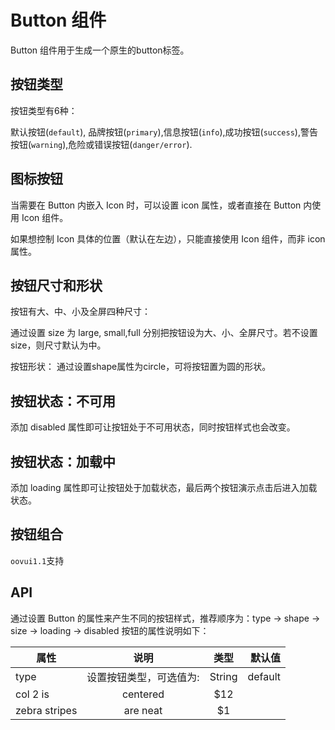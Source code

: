# Button 组件

Button 组件用于生成一个原生的button标签。

## 按钮类型
按钮类型有6种：

默认按钮(`default`), 品牌按钮(`primary`),信息按钮(`info`),成功按钮(`success`),警告按钮(`warning`),危险或错误按钮(`danger/error`).

## 图标按钮

当需要在 Button 内嵌入 Icon 时，可以设置 icon 属性，或者直接在 Button 内使用 Icon 组件。

如果想控制 Icon 具体的位置（默认在左边），只能直接使用 Icon 组件，而非 icon 属性。



## 按钮尺寸和形状

按钮有大、中、小及全屏四种尺寸：

通过设置 size 为 large, small,full 分别把按钮设为大、小、全屏尺寸。若不设置 size，则尺寸默认为中。

按钮形状：
通过设置shape属性为circle，可将按钮置为圆的形状。

## 按钮状态：不可用
添加 disabled 属性即可让按钮处于不可用状态，同时按钮样式也会改变。

## 按钮状态：加载中
添加 loading 属性即可让按钮处于加载状态，最后两个按钮演示点击后进入加载状态。

## 按钮组合

`oovui1.1`支持

## API

通过设置 Button 的属性来产生不同的按钮样式，推荐顺序为：type -> shape -> size -> loading -> disabled
按钮的属性说明如下：

| 属性       | 说明           | 类型  | 默认值 |
| ------------- |:-------------:|:-------------:| -----:|
| type     | 设置按钮类型，可选值为: | String  | default  |
| col 2 is      | centered      |   $12 |
| zebra stripes | are neat      |    $1 |



